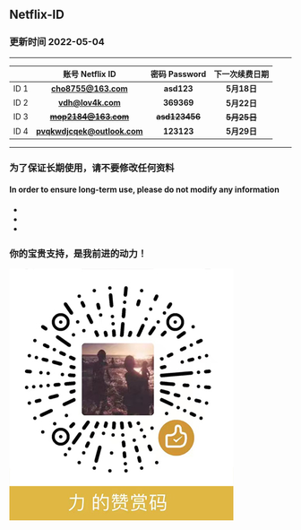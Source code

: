 ## Netflix-ID    
### 更新时间 2022-05-04
-----------------------------------------
| | **账号 Netflix ID** | **密码 Password** | **下一次续费日期** |
| :----: | :----: | :----: | :----: |
| ID 1 | **cho8755@163.com** | **asd123** | **5月18日** |
| ID 2 | **vdh@lov4k.com** | **369369** |  **5月22日** |
| ID 3 | ~~**mop2184@163.com**~~ | ~~**asd123456**~~ | ~~**5月25日**~~ |
| ID 4 | **pvqkwdjcqek@outlook.com** | **123123** |  **5月29日** |
-----------------------------------------
### 为了保证长期使用，请不要修改任何资料
#### In order to ensure long-term use, please do not modify any information


-
-
-


   ### 你的宝贵支持，是我前进的动力！

![weixin](https://github.com/raoli1986/raoli1986.github.io/blob/main/weixinS.jpg)
